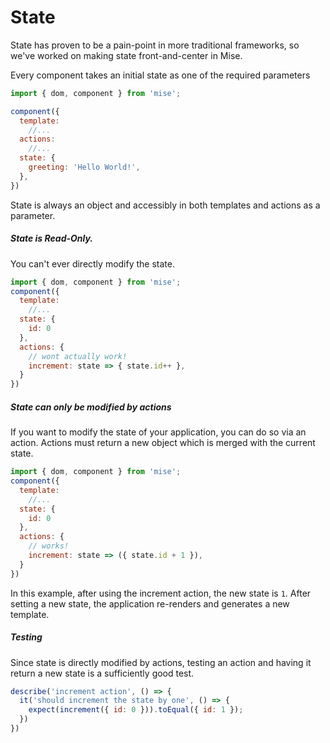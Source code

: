 # State

State has proven to be a pain-point in more traditional frameworks, so we've worked on making state front-and-center in Mise.

Every component takes an initial state as one of the required parameters

```javascript
import { dom, component } from 'mise';

component({
  template:
    //...
  actions:
    //...
  state: {
    greeting: 'Hello World!',
  },
})
```

State is always an object and accessibly in both templates and actions as a parameter.

##### State is Read-Only.

You can't ever directly modify the state.

```javascript
import { dom, component } from 'mise';
component({
  template:
    //...
  state: {
    id: 0
  },
  actions: {
    // wont actually work!
    increment: state => { state.id++ },
  }
})
```

##### State can _only_ be modified by actions

If you want to modify the state of your application, you can do so via an action. Actions must return a new object which is merged with the current state.

```javascript
import { dom, component } from 'mise';
component({
  template:
    //...
  state: {
    id: 0
  },
  actions: {
    // works!
    increment: state => ({ state.id + 1 }),
  }
})
```

In this example, after using the increment action, the new state is `1`. After setting a new state, the application re-renders and generates a new template.

##### Testing
Since state is directly modified by actions, testing an action and having it return a new state is a sufficiently good test.

```javascript
describe('increment action', () => {
  it('should increment the state by one', () => {
    expect(increment({ id: 0 })).toEqual({ id: 1 });
  })
})

